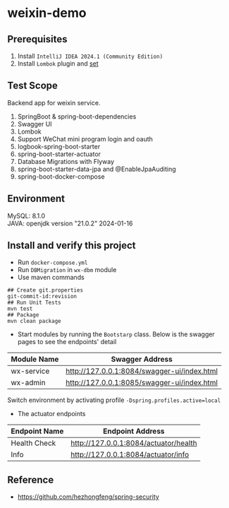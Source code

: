 # weixin-demo
## Prerequisites
1. Install `IntelliJ IDEA 2024.1 (Community Edition)`
2. Install `Lombok` plugin and [set](https://www.baeldung.com/lombok-ide)
## Test Scope
Backend app for weixin service.  
1. SpringBoot & spring-boot-dependencies
2. Swagger UI
3. Lombok
4. Support WeChat mini program login and oauth
5. logbook-spring-boot-starter
6. spring-boot-starter-actuator
7. Database Migrations with Flyway 
8. spring-boot-starter-data-jpa and @EnableJpaAuditing
9. spring-boot-docker-compose
	
## Environment 
MySQL: 8.1.0  
JAVA: openjdk version "21.0.2" 2024-01-16  

## Install and verify this project
- Run `docker-compose.yml`
- Run `DBMigration` in `wx-dbm` module
- Use maven commands
```shell
## Create git.properties
git-commit-id:revision
## Run Unit Tests
mvn test
## Package
mvn clean package
```
- Start modules by running the `Bootstarp` class. Below is the swagger pages to see the endpoints' detail

| Module Name | Swagger Address                             |
|-------------|---------------------------------------------|
| wx-service  | http://127.0.0.1:8084/swagger-ui/index.html |
| wx-admin    | http://127.0.0.1:8085/swagger-ui/index.html |

Switch environment by activating profile `-Dspring.profiles.active=local`

- The actuator endpoints

| Endpoint Name | Endpoint Address                      |
|---------------|---------------------------------------|
| Health Check  | http://127.0.0.1:8084/actuator/health |
| Info          | http://127.0.0.1:8084/actuator/info   |

## Reference
- https://github.com/hezhongfeng/spring-security